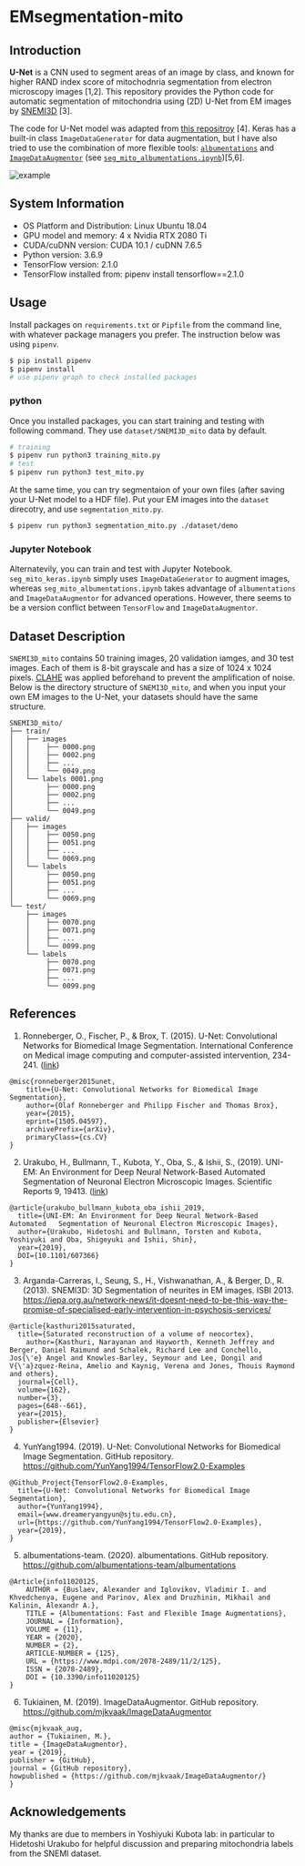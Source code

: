 # EMsegmentation-mito
## Introduction

**U-Net** is a CNN used to segment areas of an image by class, and known for higher RAND index score of mitochodnria segmentation from electron microscopy images [1,2]. This repository provides the Python code for automatic segmentation of mitochondria using (2D) U-Net from EM images by [SNEMI3D](http://brainiac2.mit.edu/SNEMI3D/) [3].

The code for U-Net model was adapted from [this repositroy](https://github.com/YunYang1994/TensorFlow2.0-Examples) [4]. Keras has a built-in class `ImageDataGenerator` for data augmentation, but I have also tried to use the combination of more flexible tools: [`albumentations`](https://github.com/albumentations-team/albumentations) and [`ImageDataAugmentor`](https://github.com/mjkvaak/ImageDataAugmentor) (see [`seg_mito_albumentations.ipynb`](https://github.com/sumiya-kuroda/EMsegmentation-mito/blob/master/notebooks/seg_mito_albumentations.ipynb))[5,6]. 

<img src="https://github.com/sumiya-kuroda/EMsegmentation-mito/blob/master/misc/fig.png" alt="example" title="example">

## System Information

* OS Platform and Distribution: Linux Ubuntu 18.04
* GPU model and memory: 4 x Nvidia RTX 2080 Ti
* CUDA/cuDNN version: CUDA 10.1 / cuDNN 7.6.5
* Python version: 3.6.9
* TensorFlow version: 2.1.0
* TensorFlow installed from: pipenv install tensorflow==2.1.0

## Usage

Install packages on `requirements.txt` or `Pipfile` from the command line, with whatever package managers you prefer. The instruction below was using `pipenv`.

```sh
$ pip install pipenv
$ pipenv install
# use pipenv graph to check installed packages
```

### python
Once you installed packages, you can start training and testing with following command. They use `dataset/SNEMI3D_mito` data by default.

```sh
# training
$ pipenv run python3 training_mito.py
# test
$ pipenv run python3 test_mito.py
```

At the same time, you can try segmentaion of your own files (after saving your U-Net model to a HDF file). Put your EM images into the `dataset` direcotry, and use `segmentation_mito.py`.

```sh
$ pipenv run python3 segmentation_mito.py ./dataset/demo
```

### Jupyter Notebook
Alternatevily, you can train and test with Jupyter Notebook. `seg_mito_keras.ipynb` simply uses `ImageDataGenerator` to augment images, whereas `seg_mito_albumentations.ipynb` takes advantage of `albumentations` and `ImageDataAugmentor` for advanced operations. However, there seems to be a version conflict between `TensorFlow` and `ImageDataAugmentor`. 

## Dataset Description

`SNEMI3D_mito` contains 50 training images, 20 validation iamges, and 30 test images. Each of them is 8-bit grayscale and has a size of 1024 x 1024 pixels. [CLAHE](https://imagej.net/Enhance_Local_Contrast_(CLAHE)) was applied beforehand to prevent the amplification of noise. Below is the directory structure of `SNEMI3D_mito`, and when you input your own EM images to the U-Net, your datasets should have the same structure.

```
SNEMI3D_mito/
├── train/
│   ├── images 
│   │    ├── 0000.png
│   │    ├── 0002.png
│   │    ├── ...
│   │    └── 0049.png
│   └── labels 0001.png
│        ├── 0000.png
│        ├── 0002.png
│        ├── ...
│        └── 0049.png
├── valid/
│   ├── images 
│   │    ├── 0050.png
│   │    ├── 0051.png
│   │    ├── ...
│   │    └── 0069.png
│   └── labels 
│        ├── 0050.png
│        ├── 0051.png
│        ├── ...
│        └── 0069.png
└── test/
    ├── images 
    │    ├── 0070.png
    │    ├── 0071.png
    │    ├── ...
    │    └── 0099.png
    └── labels 
         ├── 0070.png
         ├── 0071.png
         ├── ...
         └── 0099.png
```

## References
1. Ronneberger, O., Fischer, P., & Brox, T. (2015). U-Net: Convolutional Networks for Biomedical Image Segmentation. International Conference on Medical image computing and computer-assisted intervention, 234-241. ([link](https://arxiv.org/abs/1505.04597))

```
@misc{ronneberger2015unet,
    title={U-Net: Convolutional Networks for Biomedical Image Segmentation},
    author={Olaf Ronneberger and Philipp Fischer and Thomas Brox},
    year={2015},
    eprint={1505.04597},
    archivePrefix={arXiv},
    primaryClass={cs.CV}
}
```

2. Urakubo, H., Bullmann, T., Kubota, Y., Oba, S., & Ishii, S., (2019). UNI-EM: An Environment for Deep Neural Network-Based Automated Segmentation of Neuronal Electron Microscopic Images. Scientific Reports 9, 19413. ([link](https://www.nature.com/articles/s41598-019-55431-0))

```
@article{urakubo_bullmann_kubota_oba_ishii_2019,
  title={UNI-EM: An Environment for Deep Neural Network-Based Automated   Segmentation of Neuronal Electron Microscopic Images},
  author={Urakubo, Hidetoshi and Bullmann, Torsten and Kubota, Yoshiyuki and Oba, Shigeyuki and Ishii, Shin},
  year={2019},
  DOI={10.1101/607366}
}
```

3. Arganda-Carreras, I., Seung, S., H., Vishwanathan, A., & Berger, D., R. (2013). SNEMI3D: 3D Segmentation of neurites in EM images. ISBI 2013. https://iepa.org.au/network-news/it-doesnt-need-to-be-this-way-the-promise-of-specialised-early-intervention-in-psychosis-services/

```
@article{kasthuri2015saturated,
  title={Saturated reconstruction of a volume of neocortex},
    author={Kasthuri, Narayanan and Hayworth, Kenneth Jeffrey and Berger, Daniel Raimund and Schalek, Richard Lee and Conchello, Jos{\'e} Angel and Knowles-Barley, Seymour and Lee, Dongil and V{\'a}zquez-Reina, Amelio and Kaynig, Verena and Jones, Thouis Raymond and others},
  journal={Cell},
  volume={162},
  number={3},
  pages={648--661},
  year={2015},
  publisher={Elsevier}
}
```

4. YunYang1994. (2019). U-Net: Convolutional Networks for Biomedical Image Segmentation. GitHub repository. https://github.com/YunYang1994/TensorFlow2.0-Examples
```
@Github_Project{TensorFlow2.0-Examples,
  title={U-Net: Convolutional Networks for Biomedical Image Segmentation},
  author={YunYang1994},
  email={www.dreameryangyun@sjtu.edu.cn},
  url={https://github.com/YunYang1994/TensorFlow2.0-Examples},
  year={2019},
}
```

5. albumentations-team. (2020). albumentations. GitHub repository. https://github.com/albumentations-team/albumentations
```
@Article{info11020125,
    AUTHOR = {Buslaev, Alexander and Iglovikov, Vladimir I. and Khvedchenya, Eugene and Parinov, Alex and Druzhinin, Mikhail and Kalinin, Alexandr A.},
    TITLE = {Albumentations: Fast and Flexible Image Augmentations},
    JOURNAL = {Information},
    VOLUME = {11},
    YEAR = {2020},
    NUMBER = {2},
    ARTICLE-NUMBER = {125},
    URL = {https://www.mdpi.com/2078-2489/11/2/125},
    ISSN = {2078-2489},
    DOI = {10.3390/info11020125}
}
```

6. Tukiainen, M. (2019). ImageDataAugmentor. GitHub repository. https://github.com/mjkvaak/ImageDataAugmentor

```
@misc{mjkvaak_aug,
author = {Tukiainen, M.},
title = {ImageDataAugmentor},
year = {2019},
publisher = {GitHub},
journal = {GitHub repository},
howpublished = {https://github.com/mjkvaak/ImageDataAugmentor/}
}
```
## Acknowledgements

My thanks are due to members in Yoshiyuki Kubota lab: in particular to Hidetoshi Urakubo for helpful discussion and preparing mitochondria labels from the SNEMI dataset. 

